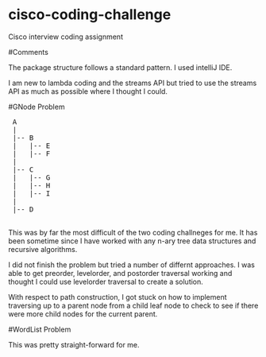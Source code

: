 # cisco-coding-challenge
Cisco interview coding assignment

#Comments

The package structure follows a standard pattern.  I used intelliJ IDE.

I am new to lambda coding and the streams API but tried to use the streams API as much as possible where I thought I could.

#GNode Problem

<pre>
 A
 |
 |-- B
 |   |-- E
 |   |-- F
 |
 |-- C
 |   |-- G
 |   |-- H
 |   |-- I
 |
 |-- D
 </pre>

This was by far the most difficult of the two coding challneges for me.  It has been sometime since I have worked with any n-ary tree data structures and recursive algorithms.

I did not finish the problem but tried a number of differnt approaches.  I was able to get preorder, levelorder, and postorder traversal working and thought I could use levelorder traversal to create a solution.  

With respect to path construction, I got stuck on how to implement traversing up to a parent node from a child leaf node to check to see if there were more child nodes for the current parent.


#WordList Problem

This was pretty straight-forward for me.
